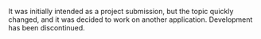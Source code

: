 It was initially intended as a project submission, but the topic quickly changed, and it was decided to work on another application. Development has been discontinued.
